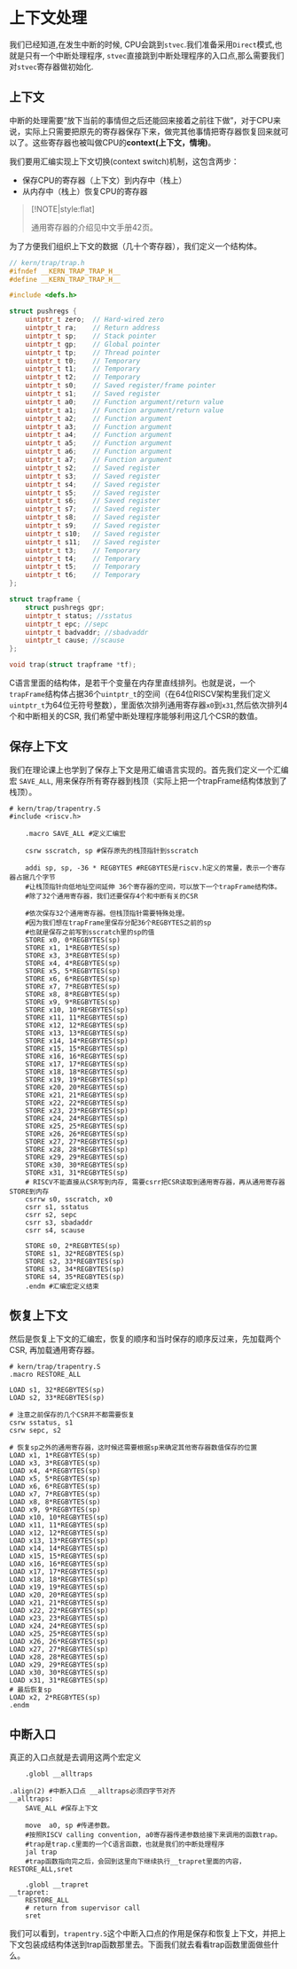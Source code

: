 # 上下文处理

我们已经知道,在发生中断的时候, CPU会跳到`stvec`.我们准备采用`Direct`模式,也就是只有一个中断处理程序, `stvec`直接跳到中断处理程序的入口点,那么需要我们对`stvec`寄存器做初始化.

## 上下文

中断的处理需要“放下当前的事情但之后还能回来接着之前往下做”，对于CPU来说，实际上只需要把原先的寄存器保存下来，做完其他事情把寄存器恢复回来就可以了。这些寄存器也被叫做CPU的**context(上下文，情境)**。

我们要用汇编实现上下文切换(context switch)机制，这包含两步：

- 保存CPU的寄存器（上下文）到内存中（栈上）
- 从内存中（栈上）恢复CPU的寄存器

> [!NOTE|style:flat]
>
> 通用寄存器的介绍见中文手册42页。
>

为了方便我们组织上下文的数据（几十个寄存器），我们定义一个结构体。

```c
// kern/trap/trap.h
#ifndef __KERN_TRAP_TRAP_H__
#define __KERN_TRAP_TRAP_H__

#include <defs.h>

struct pushregs {
    uintptr_t zero;  // Hard-wired zero
    uintptr_t ra;    // Return address
    uintptr_t sp;    // Stack pointer
    uintptr_t gp;    // Global pointer
    uintptr_t tp;    // Thread pointer
    uintptr_t t0;    // Temporary
    uintptr_t t1;    // Temporary
    uintptr_t t2;    // Temporary
    uintptr_t s0;    // Saved register/frame pointer
    uintptr_t s1;    // Saved register
    uintptr_t a0;    // Function argument/return value
    uintptr_t a1;    // Function argument/return value
    uintptr_t a2;    // Function argument
    uintptr_t a3;    // Function argument
    uintptr_t a4;    // Function argument
    uintptr_t a5;    // Function argument
    uintptr_t a6;    // Function argument
    uintptr_t a7;    // Function argument
    uintptr_t s2;    // Saved register
    uintptr_t s3;    // Saved register
    uintptr_t s4;    // Saved register
    uintptr_t s5;    // Saved register
    uintptr_t s6;    // Saved register
    uintptr_t s7;    // Saved register
    uintptr_t s8;    // Saved register
    uintptr_t s9;    // Saved register
    uintptr_t s10;   // Saved register
    uintptr_t s11;   // Saved register
    uintptr_t t3;    // Temporary
    uintptr_t t4;    // Temporary
    uintptr_t t5;    // Temporary
    uintptr_t t6;    // Temporary
};

struct trapframe {
    struct pushregs gpr;
    uintptr_t status; //sstatus
    uintptr_t epc; //sepc
    uintptr_t badvaddr; //sbadvaddr
    uintptr_t cause; //scause
};

void trap(struct trapframe *tf);
```

C语言里面的结构体，是若干个变量在内存里直线排列。也就是说，一个`trapFrame`结构体占据36个`uintptr_t`的空间（在64位RISCV架构里我们定义`uintptr_t`为64位无符号整数），里面依次排列通用寄存器`x0`到`x31`,然后依次排列4个和中断相关的CSR, 我们希望中断处理程序能够利用这几个CSR的数值。

## 保存上下文

我们在理论课上也学到了保存上下文是用汇编语言实现的。首先我们定义一个汇编宏 `SAVE_ALL`, 用来保存所有寄存器到栈顶（实际上把一个trapFrame结构体放到了栈顶）。

```assembly
# kern/trap/trapentry.S
#include <riscv.h>

    .macro SAVE_ALL #定义汇编宏

    csrw sscratch, sp #保存原先的栈顶指针到sscratch

    addi sp, sp, -36 * REGBYTES #REGBYTES是riscv.h定义的常量，表示一个寄存器占据几个字节
    #让栈顶指针向低地址空间延伸 36个寄存器的空间，可以放下一个trapFrame结构体。
    #除了32个通用寄存器，我们还要保存4个和中断有关的CSR

    #依次保存32个通用寄存器。但栈顶指针需要特殊处理。
    #因为我们想在trapFrame里保存分配36个REGBYTES之前的sp
    #也就是保存之前写到sscratch里的sp的值
    STORE x0, 0*REGBYTES(sp)
    STORE x1, 1*REGBYTES(sp)
    STORE x3, 3*REGBYTES(sp)
    STORE x4, 4*REGBYTES(sp)
    STORE x5, 5*REGBYTES(sp)
    STORE x6, 6*REGBYTES(sp)
    STORE x7, 7*REGBYTES(sp)
    STORE x8, 8*REGBYTES(sp)
    STORE x9, 9*REGBYTES(sp)
    STORE x10, 10*REGBYTES(sp)
    STORE x11, 11*REGBYTES(sp)
    STORE x12, 12*REGBYTES(sp)
    STORE x13, 13*REGBYTES(sp)
    STORE x14, 14*REGBYTES(sp)
    STORE x15, 15*REGBYTES(sp)
    STORE x16, 16*REGBYTES(sp)
    STORE x17, 17*REGBYTES(sp)
    STORE x18, 18*REGBYTES(sp)
    STORE x19, 19*REGBYTES(sp)
    STORE x20, 20*REGBYTES(sp)
    STORE x21, 21*REGBYTES(sp)
    STORE x22, 22*REGBYTES(sp)
    STORE x23, 23*REGBYTES(sp)
    STORE x24, 24*REGBYTES(sp)
    STORE x25, 25*REGBYTES(sp)
    STORE x26, 26*REGBYTES(sp)
    STORE x27, 27*REGBYTES(sp)
    STORE x28, 28*REGBYTES(sp)
    STORE x29, 29*REGBYTES(sp)
    STORE x30, 30*REGBYTES(sp)
    STORE x31, 31*REGBYTES(sp)
    # RISCV不能直接从CSR写到内存, 需要csrr把CSR读取到通用寄存器，再从通用寄存器STORE到内存
    csrrw s0, sscratch, x0
    csrr s1, sstatus
    csrr s2, sepc
    csrr s3, sbadaddr
    csrr s4, scause

    STORE s0, 2*REGBYTES(sp)
    STORE s1, 32*REGBYTES(sp)
    STORE s2, 33*REGBYTES(sp)
    STORE s3, 34*REGBYTES(sp)
    STORE s4, 35*REGBYTES(sp)
    .endm #汇编宏定义结束
```

## 恢复上下文

然后是恢复上下文的汇编宏，恢复的顺序和当时保存的顺序反过来，先加载两个CSR, 再加载通用寄存器。

```assembly
# kern/trap/trapentry.S
.macro RESTORE_ALL

LOAD s1, 32*REGBYTES(sp)
LOAD s2, 33*REGBYTES(sp)

# 注意之前保存的几个CSR并不都需要恢复
csrw sstatus, s1
csrw sepc, s2

# 恢复sp之外的通用寄存器，这时候还需要根据sp来确定其他寄存器数值保存的位置
LOAD x1, 1*REGBYTES(sp)
LOAD x3, 3*REGBYTES(sp)
LOAD x4, 4*REGBYTES(sp)
LOAD x5, 5*REGBYTES(sp)
LOAD x6, 6*REGBYTES(sp)
LOAD x7, 7*REGBYTES(sp)
LOAD x8, 8*REGBYTES(sp)
LOAD x9, 9*REGBYTES(sp)
LOAD x10, 10*REGBYTES(sp)
LOAD x11, 11*REGBYTES(sp)
LOAD x12, 12*REGBYTES(sp)
LOAD x13, 13*REGBYTES(sp)
LOAD x14, 14*REGBYTES(sp)
LOAD x15, 15*REGBYTES(sp)
LOAD x16, 16*REGBYTES(sp)
LOAD x17, 17*REGBYTES(sp)
LOAD x18, 18*REGBYTES(sp)
LOAD x19, 19*REGBYTES(sp)
LOAD x20, 20*REGBYTES(sp)
LOAD x21, 21*REGBYTES(sp)
LOAD x22, 22*REGBYTES(sp)
LOAD x23, 23*REGBYTES(sp)
LOAD x24, 24*REGBYTES(sp)
LOAD x25, 25*REGBYTES(sp)
LOAD x26, 26*REGBYTES(sp)
LOAD x27, 27*REGBYTES(sp)
LOAD x28, 28*REGBYTES(sp)
LOAD x29, 29*REGBYTES(sp)
LOAD x30, 30*REGBYTES(sp)
LOAD x31, 31*REGBYTES(sp)
# 最后恢复sp
LOAD x2, 2*REGBYTES(sp)
.endm
```

## 中断入口

真正的入口点就是去调用这两个宏定义

```assembly
    .globl __alltraps

.align(2) #中断入口点 __alltraps必须四字节对齐
__alltraps:
    SAVE_ALL #保存上下文

    move  a0, sp #传递参数。
    #按照RISCV calling convention, a0寄存器传递参数给接下来调用的函数trap。
    #trap是trap.c里面的一个C语言函数，也就是我们的中断处理程序
    jal trap 
    #trap函数指向完之后，会回到这里向下继续执行__trapret里面的内容，RESTORE_ALL,sret

    .globl __trapret
__trapret:
    RESTORE_ALL
    # return from supervisor call
    sret
```

我们可以看到，`trapentry.S`这个中断入口点的作用是保存和恢复上下文，并把上下文包装成结构体送到trap函数那里去。下面我们就去看看trap函数里面做些什么。